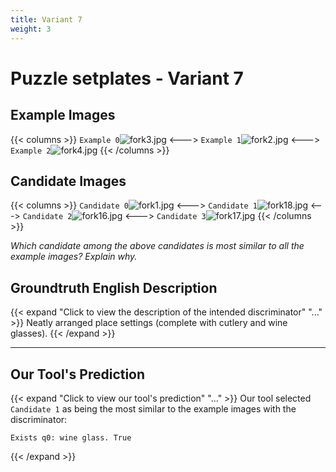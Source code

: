 ```yaml
---
title: Variant 7
weight: 3
---
```


# Puzzle setplates - Variant 7

## Example Images
{{< columns >}}
`Example 0`![fork3.jpg](/natscene_data/images/fork3.jpg)
<--->
`Example 1`![fork2.jpg](/natscene_data/images/fork2.jpg)
<--->
`Example 2`![fork4.jpg](/natscene_data/images/fork4.jpg)
{{< /columns >}}

## Candidate Images
{{< columns >}}
`Candidate 0`![fork1.jpg](/natscene_data/images/fork1.jpg)
<--->
`Candidate 1`![fork18.jpg](/natscene_data/images/fork18.jpg)
<--->
`Candidate 2`![fork16.jpg](/natscene_data/images/fork16.jpg)
<--->
`Candidate 3`![fork17.jpg](/natscene_data/images/fork17.jpg)
{{< /columns >}}

*Which candidate among the above candidates is most similar to all the example images? Explain why.*

## Groundtruth English Description

{{< expand "Click to view the description of the intended discriminator" "..." >}}
Neatly arranged place settings (complete with cutlery and wine glasses).
{{< /expand >}}

---



## Our Tool's Prediction

{{< expand "Click to view our tool's prediction" "..." >}}
Our tool selected `Candidate 1` as being the most similar to the example images with the discriminator:
```plaintext
Exists q0: wine glass. True
```
{{< /expand >}}
